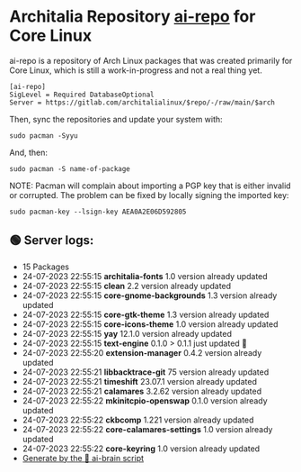 # Architalia Repository [ai-repo](https://gitlab.com/architalialinux/ai-repo) for Core Linux

ai-repo is a repository of Arch Linux packages that was created primarily for Core Linux, which is still a work-in-progress and not a real thing yet.

```
[ai-repo]
SigLevel = Required DatabaseOptional
Server = https://gitlab.com/architalialinux/$repo/-/raw/main/$arch 
```

Then, sync the repositories and update your system with:

```
sudo pacman -Syyu
```

And, then:

```
sudo pacman -S name-of-package
```

NOTE: Pacman will complain about importing a PGP key that is either invalid or corrupted.  The problem can be fixed by locally signing the imported key:

```
sudo pacman-key --lsign-key AEA0A2E06D592805
```



## 🟢 Server logs:
- 15 Packages
- 24-07-2023 22:55:15 **architalia-fonts** 1.0 version already updated
- 24-07-2023 22:55:15 **clean** 2.2 version already updated
- 24-07-2023 22:55:15 **core-gnome-backgrounds** 1.3 version already updated
- 24-07-2023 22:55:15 **core-gtk-theme** 1.3 version already updated
- 24-07-2023 22:55:15 **core-icons-theme** 1.0 version already updated
- 24-07-2023 22:55:15 **yay** 12.1.0 version already updated
- 24-07-2023 22:55:15 **text-engine** 0.1.0 > 0.1.1 just updated 🔹
- 24-07-2023 22:55:20 **extension-manager** 0.4.2 version already updated
- 24-07-2023 22:55:21 **libbacktrace-git** 75 version already updated
- 24-07-2023 22:55:21 **timeshift** 23.07.1 version already updated
- 24-07-2023 22:55:21 **calamares** 3.2.62 version already updated
- 24-07-2023 22:55:22 **mkinitcpio-openswap** 0.1.0 version already updated
- 24-07-2023 22:55:22 **ckbcomp** 1.221 version already updated
- 24-07-2023 22:55:22 **core-calamares-settings** 1.0 version already updated
- 24-07-2023 22:55:22 **core-keyring** 1.0 version already updated
 - [Generate by the 🤖 ai-brain script](https://gitlab.com/architalialinux/ai-repo/-/blob/main/ai-brain)
